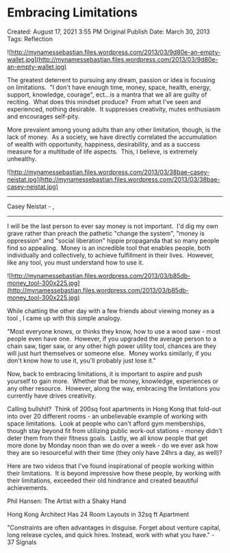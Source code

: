 # Embracing Limitations

Created: August 17, 2021 3:55 PM
Original Publish Date: March 30, 2013
Tags: Reflection

![http://mynamessebastian.files.wordpress.com/2013/03/9d80e-an-empty-wallet.jpg](http://mynamessebastian.files.wordpress.com/2013/03/9d80e-an-empty-wallet.jpg)

The greatest deterrent to pursuing any dream, passion or idea is focusing on limitations.  "I don't have enough time, money, space, health, energy, support, knowledge, courage", ect...is a mantra that we all are guilty of reciting.  What does this mindset produce?  From what I've seen and experienced, nothing desirable.  It suppresses creativity, mutes enthusiasm and encourages self-pity.

More prevalent among young adults than any other limitation, though, is the lack of money.  As a society, we have directly correlated the accumulation of wealth with opportunity, happiness, desirability, and as a success measure for a multitude of life aspects.  This, I believe, is extremely unhealthy.

![http://mynamessebastian.files.wordpress.com/2013/03/38bae-casey-neistat.jpg](http://mynamessebastian.files.wordpress.com/2013/03/38bae-casey-neistat.jpg)

---

Casey Neistat - ,

---

I will be the last person to ever say money is not important.  I'd dig my own grave rather than preach the pathetic "change the system", "money is oppression" and "social liberation" hippie propaganda that so many people find so appealing.  Money is an incredible tool that enables people, both individually and collectively, to achieve fulfillment in their lives.  However, like any tool, you must understand how to use it.

![http://mynamessebastian.files.wordpress.com/2013/03/b85db-money_tool-300x225.jpg](http://mynamessebastian.files.wordpress.com/2013/03/b85db-money_tool-300x225.jpg)

While chatting the other day with a few friends about viewing money as a tool , I came up with this simple analogy.

"Most everyone knows, or thinks they know, how to use a wood saw - most people even have one.  However, if you upgraded the average person to a chain saw, tiger saw, or any other high power utility tool, chances are they will just hurt themselves or someone else.  Money works similarly, if you don't know how to use it, you'll probably just lose it."

Now, back to embracing limitations, it is important to aspire and push yourself to gain more.  Whether that be money, knowledge, experiences or any other resource.  However, along the way, embracing the limitations you currently have drives creativity.

Calling bullshit?  Think of 200sq foot apartments in Hong Kong that fold-out into over 20 different rooms - an unbelievable example of working with space limitations.  Look at people who can't afford gym memberships, though stay beyond fit from utilizing public work-out stations - money didn't deter them from their fitness goals.  Lastly, we all know people that get more done by Monday noon than we do over a week - do we ever ask how they are so resourceful with their time (they only have 24hrs a day, as well)?

Here are two videos that I've found inspirational of people working within their limitations.  It is beyond impressive how these people, by working with their limitations, exceeded their old hindrance and created beautiful achievements.

Phil Hansen: The Artist with a Shaky Hand

Hong Kong Architect Has 24 Room Layouts in 32sq ft Apartment

"Constraints are often advantages in disguise. Forget about venture capital, long release cycles, and quick hires. Instead, work with what you have." - 37 Signals